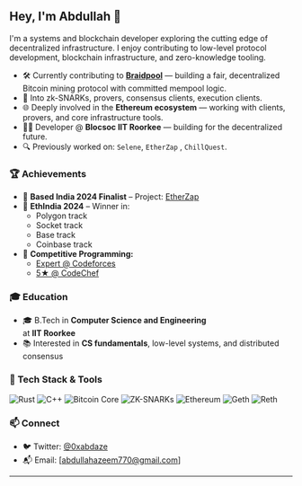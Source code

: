 ## Hey, I'm Abdullah 👋

I'm a systems and blockchain developer exploring the cutting edge of decentralized infrastructure. I enjoy contributing to low-level protocol development, blockchain infrastructure, and zero-knowledge tooling.

- 🛠 Currently contributing to **[Braidpool](https://github.com/braidpool/braidpool)** — building a fair, decentralized Bitcoin mining protocol with committed mempool logic.
- 🧠 Into zk-SNARKs, provers, consensus clients, execution clients.
- 🌐 Deeply involved in the **Ethereum ecosystem** — working with clients, provers, and core infrastructure tools.
- 👨‍💻 Developer @ **Blocsoc IIT Roorkee** — building for the decentralized future.
- 🔍 Previously worked on: `Selene`, `EtherZap` , `ChillQuest`.

### 🏆 Achievements
- 🧨 **Based India 2024 Finalist** – Project: [EtherZap](https://github.com/ABD-AZE/EtherZap)
- 🥇 **EthIndia 2024** – Winner in:
  - Polygon track 
  - Socket track   
  - Base track 
  - Coinbase track 
- 🧠 **Competitive Programming:**
  - [Expert @ Codeforces](https://codeforces.com/profile/ABDAZE)
  - [5★ @ CodeChef](https://www.codechef.com/users/abdaze)

### 🎓 Education
- 🎓 B.Tech in **Computer Science and Engineering**  
  at **IIT Roorkee**  
- 📚 Interested in **CS fundamentals**, low-level systems, and distributed consensus

### 🔧 Tech Stack & Tools
![Rust](https://img.shields.io/badge/-Rust-black?style=flat-square&logo=rust)
![C++](https://img.shields.io/badge/-C++-00599C?style=flat-square&logo=cplusplus)
![Bitcoin Core](https://img.shields.io/badge/-Bitcoin%20Core-orange?style=flat-square&logo=bitcoin)
![ZK-SNARKs](https://img.shields.io/badge/-ZK--SNARKs-purple?style=flat-square)
![Ethereum](https://img.shields.io/badge/-Ethereum-black?style=flat-square&logo=ethereum)
![Geth](https://img.shields.io/badge/-Geth-3C3C3D?style=flat-square&logo=ethereum)
![Reth](https://img.shields.io/badge/-Reth-purple?style=flat-square)

### 📫 Connect
- 🐦 Twitter: [@0xabdaze](https://x.com/0xabdaze)
- 📬 Email: [abdullahazeem770@gmail.com]

---

